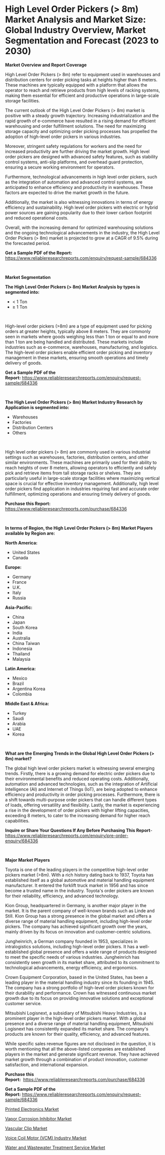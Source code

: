 <p><h1>High Level Order Pickers (> 8m) Market Analysis and Market Size: Global Industry Overview, Market Segmentation and Forecast (2023 to 2030)</h1></p><p><strong>Market Overview and Report Coverage</strong></p>
<p><p>High Level Order Pickers (> 8m) refer to equipment used in warehouses and distribution centers for order picking tasks at heights higher than 8 meters. These machines are typically equipped with a platform that allows the operator to reach and retrieve products from high levels of racking systems, making them essential for efficient and productive operations in large-scale storage facilities.</p><p>The current outlook of the High Level Order Pickers (> 8m) market is positive with a steady growth trajectory. Increasing industrialization and the rapid growth of e-commerce have resulted in a rising demand for efficient warehousing and order fulfillment solutions. The need for maximizing storage capacity and optimizing order picking processes has propelled the adoption of high-level order pickers in various industries.</p><p>Moreover, stringent safety regulations for workers and the need for increased productivity are further driving the market growth. High level order pickers are designed with advanced safety features, such as stability control systems, anti-slip platforms, and overhead guard protection, ensuring a secure working environment for operators.</p><p>Furthermore, technological advancements in high level order pickers, such as the integration of automation and advanced control systems, are anticipated to enhance efficiency and productivity in warehouses. These factors are expected to drive the market growth in the future.</p><p>Additionally, the market is also witnessing innovations in terms of energy efficiency and sustainability. High level order pickers with electric or hybrid power sources are gaining popularity due to their lower carbon footprint and reduced operational costs.</p><p>Overall, with the increasing demand for optimized warehousing solutions and the ongoing technological advancements in the industry, the High Level Order Pickers (> 8m) market is projected to grow at a CAGR of 9.5% during the forecasted period.</p></p>
<p><strong>Get a Sample PDF of the Report:</strong> <a href="https://www.reliableresearchreports.com/enquiry/request-sample/684336">https://www.reliableresearchreports.com/enquiry/request-sample/684336</a></p>
<p>&nbsp;</p>
<p><strong>Market Segmentation</strong></p>
<p><strong>The High Level Order Pickers (> 8m) Market Analysis by types is segmented into:</strong></p>
<p><ul><li>< 1 Ton</li><li>≥ 1 Ton</li></ul></p>
<p>&nbsp;</p>
<p><p>High-level order pickers (>8m) are a type of equipment used for picking orders at greater heights, typically above 8 meters. They are commonly seen in markets where goods weighing less than 1 ton or equal to and more than 1 ton are being handled and distributed. These markets include industries such as e-commerce, warehouses, manufacturing, and logistics. The high-level order pickers enable efficient order picking and inventory management in these markets, ensuring smooth operations and timely delivery of goods.</p></p>
<p><strong>Get a Sample PDF of the Report:</strong>&nbsp;<a href="https://www.reliableresearchreports.com/enquiry/request-sample/684336">https://www.reliableresearchreports.com/enquiry/request-sample/684336</a></p>
<p>&nbsp;</p>
<p><strong>The High Level Order Pickers (> 8m) Market Industry Research by Application is segmented into:</strong></p>
<p><ul><li>Warehouses</li><li>Factories</li><li>Distribution Centers</li><li>Others</li></ul></p>
<p>&nbsp;</p>
<p><p>High level order pickers (> 8m) are commonly used in various industrial settings such as warehouses, factories, distribution centers, and other similar environments. These machines are primarily used for their ability to reach heights of over 8 meters, allowing operators to efficiently and safely pick and retrieve items from tall storage racks or shelves. They are particularly useful in large-scale storage facilities where maximizing vertical space is crucial for effective inventory management. Additionally, high level order pickers find application in industries requiring fast and accurate order fulfillment, optimizing operations and ensuring timely delivery of goods.</p></p>
<p><strong>Purchase this Report:</strong>&nbsp; <a href="https://www.reliableresearchreports.com/purchase/684336">https://www.reliableresearchreports.com/purchase/684336</a></p>
<p>&nbsp;</p>
<p><strong>In terms of Region, the High Level Order Pickers (> 8m) Market Players available by Region are:</strong></p>
<p>
    <p> <strong> North America: </strong>
        <ul>
            <li>United States</li>
            <li>Canada</li>
        </ul>
        </p> 
    <p> <strong> Europe: </strong>
        <ul>
            <li>Germany</li>
            <li>France</li>
            <li>U.K.</li>
            <li>Italy</li>
            <li>Russia</li>
        </ul>
        </p> 
    <p> <strong> Asia-Pacific: </strong>
        <ul>
            <li>China</li>
            <li>Japan</li>
            <li>South Korea</li>
            <li>India</li>
            <li>Australia</li>
            <li>China Taiwan</li>
            <li>Indonesia</li>
            <li>Thailand</li>
            <li>Malaysia</li>
        </ul>
        </p> 
    <p> <strong> Latin America: </strong>
        <ul>
            <li>Mexico</li>
            <li>Brazil</li>
            <li>Argentina Korea</li>
            <li>Colombia</li>
        </ul>
        </p> 
    <p> <strong> Middle East & Africa: </strong>
        <ul>
            <li>Turkey</li>
            <li>Saudi</li>
            <li>Arabia</li>
            <li>UAE</li>
            <li>Korea</li>
        </ul>
    </p>
    </p>
<p>&nbsp;</p>
<p><strong>What are the Emerging Trends in the Global High Level Order Pickers (> 8m) market?</strong></p>
<p><p>The global high level order pickers market is witnessing several emerging trends. Firstly, there is a growing demand for electric order pickers due to their environmental benefits and reduced operating costs. Additionally, automation and advanced technologies, such as the integration of Artificial Intelligence (AI) and Internet of Things (IoT), are being adopted to enhance efficiency and productivity in order picking processes. Furthermore, there is a shift towards multi-purpose order pickers that can handle different types of loads, offering versatility and flexibility. Lastly, the market is experiencing a rise in the development of order pickers with higher lifting capacities, exceeding 8 meters, to cater to the increasing demand for higher reach capabilities.</p></p>
<p><strong>Inquire or Share Your Questions If Any Before Purchasing This Report</strong>- <a href="https://www.reliableresearchreports.com/enquiry/pre-order-enquiry/684336">https://www.reliableresearchreports.com/enquiry/pre-order-enquiry/684336</a></p>
<p>&nbsp;</p>
<p><strong>Major Market Players</strong></p>
<p><p>Toyota is one of the leading players in the competitive high-level order pickers market (>8m). With a rich history dating back to 1937, Toyota has established itself as a global automotive and material handling equipment manufacturer. It entered the forklift truck market in 1956 and has since become a trusted name in the industry. Toyota's order pickers are known for their reliability, efficiency, and advanced technology.</p><p>Kion Group, headquartered in Germany, is another major player in the market. It is the parent company of well-known brands such as Linde and Still. Kion Group has a strong presence in the global market and offers a diverse range of material handling equipment, including high-level order pickers. The company has achieved significant growth over the years, mainly driven by its focus on innovation and customer-centric solutions.</p><p>Jungheinrich, a German company founded in 1953, specializes in intralogistics solutions, including high-level order pickers. It has a well-established global presence and offers a wide range of products designed to meet the specific needs of various industries. Jungheinrich has consistently seen growth in its market share, attributed to its commitment to technological advancements, energy efficiency, and ergonomics.</p><p>Crown Equipment Corporation, based in the United States, has been a leading player in the material handling industry since its founding in 1945. The company has a strong portfolio of high-level order pickers known for their durability and performance. Crown has witnessed continuous market growth due to its focus on providing innovative solutions and exceptional customer service.</p><p>Mitsubishi Logisnext, a subsidiary of Mitsubishi Heavy Industries, is a prominent player in the high-level order pickers market. With a global presence and a diverse range of material handling equipment, Mitsubishi Logisnext has consistently expanded its market share. The company's products are known for their quality, efficiency, and advanced features.</p><p>While specific sales revenue figures are not disclosed in the question, it is worth mentioning that all the above-listed companies are established players in the market and generate significant revenue. They have achieved market growth through a combination of product innovation, customer satisfaction, and international expansion.</p></p>
<p><strong>Purchase this Report:</strong>&nbsp;&nbsp;<a href="https://www.reliableresearchreports.com/purchase/684336">https://www.reliableresearchreports.com/purchase/684336</a></p>
<p></p>
<p><strong>Get a Sample PDF of the Report:</strong>&nbsp;<a href="https://www.reliableresearchreports.com/enquiry/request-sample/684336">https://www.reliableresearchreports.com/enquiry/request-sample/684336</a></p>
<p><p><a href="https://www.linkedin.com/pulse/printed-electronics-market-size-share-global-analysis-we4le/">Printed Electronics Market</a></p><p><a href="https://medium.com/@sheilahaley2023/vapor-corrosion-inhibitor-market-the-key-to-successful-business-strategy-forecast-till-2030-5c9b9147be05">Vapor Corrosion Inhibitor Market</a></p><p><a href="https://medium.com/@markuspagac/vascular-clip-market-insight-market-trends-growth-forecasted-from-2023-to-2030-1ea62ae760e0">Vascular Clip Market</a></p><p><a href="https://medium.com/@hesterorn1944/voice-coil-motor-vcm-industry-market-size-cagr-trends-2024-2030-506e36858bcc">Voice Coil Motor (VCM) Industry Market</a></p><p><a href="https://medium.com/@tobyyundt2023/water-and-wastewater-treatment-service-market-report-reveals-the-latest-trends-and-growth-43baa3095ef3">Water and Wastewater Treatment Service Market</a></p></p>